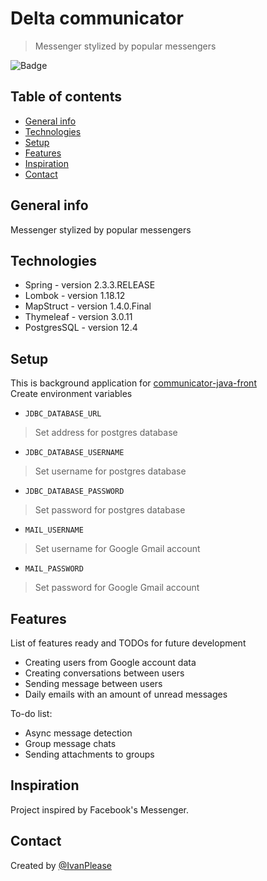 # Delta communicator
> Messenger stylized by popular messengers

![Badge](https://img.shields.io/badge/status-in_progres-yellow.svg?style=for-the-badge)

## Table of contents
* [General info](#general-info)
* [Technologies](#technologies)
* [Setup](#setup)
* [Features](#features)
* [Inspiration](#inspiration)
* [Contact](#contact)

## General info
Messenger stylized by popular messengers
## Technologies
* Spring - version 2.3.3.RELEASE
* Lombok - version 1.18.12
* MapStruct - version 1.4.0.Final
* Thymeleaf - version 3.0.11
* PostgresSQL - version 12.4

## Setup
This is background application for [communicator-java-front](https://github.com/IvanPlease/communicator-java-front) \
Create environment variables
* `JDBC_DATABASE_URL`
>Set address for postgres database
* `JDBC_DATABASE_USERNAME`
>Set username for postgres database
* `JDBC_DATABASE_PASSWORD`
>Set password for postgres database
* `MAIL_USERNAME`
>Set username for Google Gmail account
* `MAIL_PASSWORD`
>Set password for Google Gmail account

## Features
List of features ready and TODOs for future development
* Creating users from Google account data
* Creating conversations between users
* Sending message between users
* Daily emails with an amount of unread messages

To-do list:
* Async message detection
* Group message chats
* Sending attachments to groups

## Inspiration
Project inspired by Facebook's Messenger.

## Contact
Created by [@IvanPlease](https://github.com/IvanPlease)